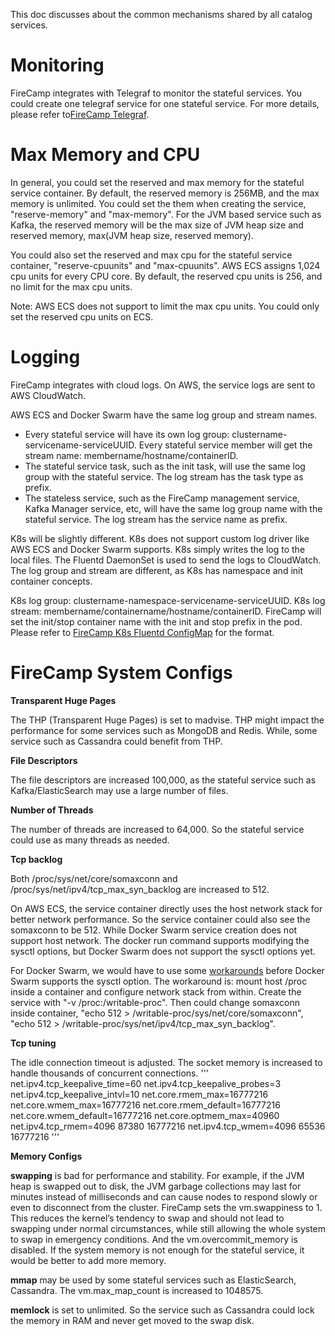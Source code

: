 This doc discusses about the common mechanisms shared by all catalog services.

# Monitoring

FireCamp integrates with Telegraf to monitor the stateful services. You could create one telegraf service for one stateful service. For more details, please refer to[FireCamp Telegraf](https://github.com/jazzl0ver/firecamp/pkg/tree/master/catalog/telegraf).


# Max Memory and CPU

In general, you could set the reserved and max memory for the stateful service container. By default, the reserved memory is 256MB, and the max memory is unlimited. You could set the them when creating the service, "reserve-memory" and "max-memory". For the JVM based service such as Kafka, the reserved memory will be the max size of JVM heap size and reserved memory, max(JVM heap size, reserved memory).

You could also set the reserved and max cpu for the stateful service container, "reserve-cpuunits" and "max-cpuunits". AWS ECS assigns 1,024 cpu units for every CPU core. By default, the reserved cpu units is 256, and no limit for the max cpu units.

Note: AWS ECS does not support to limit the max cpu units. You could only set the reserved cpu units on ECS.

# Logging

FireCamp integrates with cloud logs. On AWS, the service logs are sent to AWS CloudWatch.

AWS ECS and Docker Swarm have the same log group and stream names.
- Every stateful service will have its own log group: clustername-servicename-serviceUUID. Every stateful service member will get the stream name: membername/hostname/containerID.
- The stateful service task, such as the init task, will use the same log group with the stateful service. The log stream has the task type as prefix.
- The stateless service, such as the FireCamp management service, Kafka Manager service, etc, will have the same log group name with the stateful service. The log stream has the service name as prefix.

K8s will be slightly different. K8s does not support custom log driver like AWS ECS and Docker Swarm supports. K8s simply writes the log to the local files. The Fluentd DaemonSet is used to send the logs to CloudWatch. The log group and stream are different, as K8s has namespace and init container concepts.

K8s log group: clustername-namespace-servicename-serviceUUID. K8s log stream: membername/containername/hostname/containerID. FireCamp will set the init/stop container name with the init and stop prefix in the pod. Please refer to [FireCamp K8s Fluentd ConfigMap](https://github.com/jazzl0ver/firecamp/pkg/tree/master/containersvc/k8s/fluentd-cw-configmap.yaml) for the format.

# FireCamp System Configs

**Transparent Huge Pages**

The THP (Transparent Huge Pages) is set to madvise. THP might impact the performance for some services such as MongoDB and Redis. While, some service such as Cassandra could benefit from THP.

**File Descriptors**

The file descriptors are increased 100,000, as the stateful service such as Kafka/ElasticSearch may use a large number of files.

**Number of Threads**

The number of threads are increased to 64,000. So the stateful service could use as many threads as needed.

**Tcp backlog**

Both /proc/sys/net/core/somaxconn and /proc/sys/net/ipv4/tcp_max_syn_backlog are increased to 512.

On AWS ECS, the service container directly uses the host network stack for better network performance. So the service container could also see the somaxconn to be 512. While Docker Swarm service creation does not support host network. The docker run command supports modifying the sysctl options, but Docker Swarm does not support the sysctl options yet.

For Docker Swarm, we would have to use some [workarounds](https://residentsummer.github.io/posts/2016/02/07/docker-somaxconn/) before Docker Swarm supports the sysctl option. The workaround is: mount host /proc inside a container and configure network stack from within. Create the service with "-v /proc:/writable-proc". Then could change somaxconn inside container, "echo 512 > /writable-proc/sys/net/core/somaxconn", "echo 512 > /writable-proc/sys/net/ipv4/tcp_max_syn_backlog".

**Tcp tuning**

The idle connection timeout is adjusted. The socket memory is increased to handle thousands of concurrent connections.
'''
net.ipv4.tcp_keepalive_time=60
net.ipv4.tcp_keepalive_probes=3
net.ipv4.tcp_keepalive_intvl=10
net.core.rmem_max=16777216
net.core.wmem_max=16777216
net.core.rmem_default=16777216
net.core.wmem_default=16777216
net.core.optmem_max=40960
net.ipv4.tcp_rmem=4096 87380 16777216
net.ipv4.tcp_wmem=4096 65536 16777216
'''

**Memory Configs**

**swapping** is bad for performance and stability. For example, if the JVM heap is swapped out to disk, the JVM garbage collections may last for minutes instead of milliseconds and can cause nodes to respond slowly or even to disconnect from the cluster. FireCamp sets the vm.swappiness to 1. This reduces the kernel’s tendency to swap and should not lead to swapping under normal circumstances, while still allowing the whole system to swap in emergency conditions. And the vm.overcommit_memory is disabled. If the system memory is not enough for the stateful service, it would be better to add more memory.

**mmap** may be used by some stateful services such as ElasticSearch, Cassandra. The vm.max_map_count is increased to 1048575.

**memlock** is set to unlimited. So the service such as Cassandra could lock the memory in RAM and never get moved to the swap disk.
